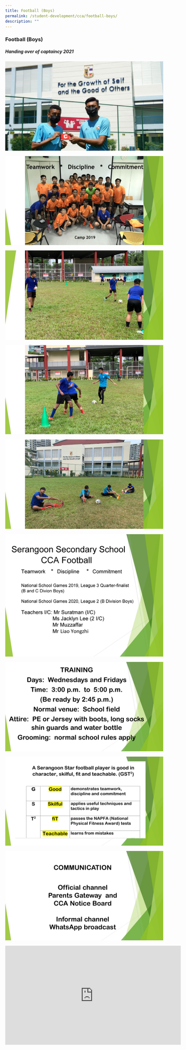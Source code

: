 ```yaml
---
title: Football (Boys)
permalink: /student-development/cca/football-boys/
description: ""
---
```


### Football (Boys)

##### Handing over of captaincy 2021

![](/images/Handling%20over%20of%20Captaincy%202021.jpg)

![](/images/Football02.jpg)

![](/images/Football03.jpg)

![](/images/Football04.jpg)

![](/images/Football05.jpg)

![](/images/football%206.jpg)

![](/images/football%207.jpg)

![](/images/football%208.jpg)

![](/images/football%209.jpg)

<iframe width="560" height="315" src="https://www.youtube.com/embed/KbV51O_3NHI" title="YouTube video player" frameborder="0" allow="accelerometer; autoplay; clipboard-write; encrypted-media; gyroscope; picture-in-picture" allowfullscreen></iframe>
